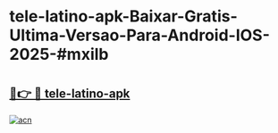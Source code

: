 # tele-latino-apk-Baixar-Gratis-Ultima-Versao-Para-Android-IOS-2025-#mxilb

# <h2><a href="https://ainizakaria.my?title=tele-latino-apk&ref=24M">🔗👉 🔴 tele-latino-apk</a></h2>

[![acn](https://github.com/user-attachments/assets/0f9c940e-d8b0-45ae-aac7-cd30a18b3e1c)](https://ainizakaria.my?title=tele-latino-apk&ref=24M)

